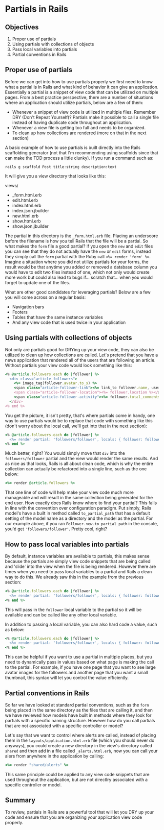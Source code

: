 # Partials in Rails

## Objectives

1. Proper use of partials
2. Using partials with collections of objects
3. Pass local variables into partials
4. Partial conventions in Rails

## Proper use of partials

Before we can get into how to use partials properly we first need to know what a partial is in Rails and what kind of behavior it can give an application. Essentially a partial is a snippet of view code that can be utilized on multiple pages. From a best practice perspective, there are a number of situations where an application should utilize partials, below are a few of them:

* Whenever a snippet of view code is utilized in multiple files. Remember DRY (Don't Repeat Yourself)? Partials make it possible to call a single file instead of having duplicate code throughout an application.
* Whenever a view file is getting too full and needs to be organized.
* To clean up how collections are rendered (more on that in the next section)

A basic example of how to use partials is built directly into the Rails scaffolding generator (not that I'm recommending using scaffolds since that can make the TDD process a little clunky). If you run a command such as:

```rails g scaffold Post title:string description:text```

It will give you a view directory that looks like this:

views/
- _form.html.erb
- edit.html.erb
- index.html.erb
- index.json.jbuilder
- new.html.erb
- show.html.erb
- show.json.jbuilder

The partial in this directory is the ```_form.html.erb``` file. Placing an underscore before the filename is how you tell Rails that the file will be a partial. So what makes the ```form``` file a good partial? If you open the ```new``` and ```edit``` files you can see that they do not actually have the ```new``` or ```edit``` forms, instead they simply call the ```form``` partial with the Ruby call ```<%= render 'form' %>```. Imagine a situation where you did not utilize partials for your forms, the result would be that anytime you added or removed a database column you would have to edit two files instead of one, which not only would create more work but could also lead to bugs if... scratch that... when you would forget to update one of the files.

What are other good candidates for leveraging partials? Below are a few you will come across on a regular basis:

* Navigation bars
* Footers
* Tables that have the same instance variables
* And any view code that is used twice in your application

## Using partials with collections of objects

Not only are partials good for DRYing up your view code, they can also be utilized to clean up how collections are called. Let's pretend that you have a news application that rendered all of the users that are following an article. Without partials your view code would look something like this:

```ruby
<% @article.followers.each do |follower| %>
  <div class="article-followers">
    <%= image_tag(follower.avatar.to_s) %>
    <span class="article-follower-link"><%= link_to follower.name, user_path(follower) %></span>
    <span class="article-follower-location"><%= follower.location %></span>
    <span class="article-follower-activity"><%= follower.total_comments %></span>
  </div>
<% end %>
```

You get the picture, it isn't pretty, that's where partials come in handy, one way to use partials would be to replace that code with something like this (don't worry about the local call, we'll get into that in the next section):

```ruby
<% @article.followers.each do |follower| %>
  <%= render partial: 'followers/follower', locals: { follower: follower } %>
<% end %>
```

Much better, right? You would simply move that ```div``` into the ```followers/follower``` partial and the view would render the same results. And as nice as that looks, Rails is all about clean code, which is why the entire collection can actually be refactored into a single line, such as the one below:

```ruby
<%= render @article.followers %>
```

That one line of code will help make your view code much more manageable and will result in the same collection being generated for the end user. How exactly does Rails know where to find your partial? This falls in line with the convention over configuration paradigm. Put simply, Rails model's have a built in method called ```to_partial_path``` that has a default setting of the model name as a directory and the model as the partial. For our example above, if you ran ```Follower.new.to_partial_path``` in the console, you'd get ```'followers/follower'```. Pretty cool, right?

## How to pass local variables into partials

By default, instance variables are available to partials, this makes sense because the partials are simply view code snippets that are being called and 'slide' into the view when the file is being rendered. However there are times when you need to pass local variables to a partial and Rails a clean way to do this. We already saw this in the example from the previous section:

```ruby
<% @article.followers.each do |follower| %>
  <%= render partial: 'followers/follower', locals: { follower: follower } %>
<% end %>
```

This will pass in the ```follower``` local variable to the partial so it will be available and can be called like any other local variable.

In addition to passing a local variable, you can also hard code a value, such as below:

```ruby
<% @article.followers.each do |follower| %>
  <%= render partial: 'followers/follower', locals: { follower: follower, avatar_size: 42 } %>
<% end %>
```
This can be helpful if you want to use a partial in multiple places, but you need to dynamically pass in values based on what page is making the call to the partial. For example, if you have one page that you want to see large avatar images for the followers and another page that you want a small thumbnail, this syntax will let you control the value efficiently.

## Partial conventions in Rails

So far we have looked at standard partial conventions, such as the ```form``` being placed in the same directory as the files that are calling it, and then we have reviewed how models have built in methods where they look for partials with a specific naming structure. However how do you call partials that are not associated with a specific controller or model?

Let's say that we want to control where alerts are called, instead of placing them in the ```layouts/application.html.erb``` file (which you should never do anyways), you could create a new directory in the view's directory called ```shared``` and then add in a file called ```_alerts.html.erb```, now you can call your alers from anywhere in the application by calling:

```ruby
<%= render "shared/alerts" %>
```

This same principle could be applied to any view code snippets that are used throughout the application, but are not directlry associated with a specific controller or model.

## Summary

To review, partials in Rails are a powerful tool that will let you DRY up your code and ensure that you are organizing your application view code properly.